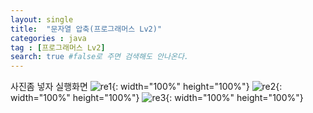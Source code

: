 ```yaml
---
layout: single
title:  "문자열 압축(프로그래머스 Lv2)"
categories : java
tag : [프로그래머스 Lv2]
search: true #false로 주면 검색해도 안나온다.
---
```

사진좀 넣자
실행화면
![re1](../../images/2023-08-09-사진실험1/re1.png){: width="100%" height="100%"}
![re2](../../images/2023-08-09-사진실험1/re2.png){: width="100%" height="100%"}
![re3](../../images/2023-08-09-사진실험1/re3.png){: width="100%" height="100%"}

